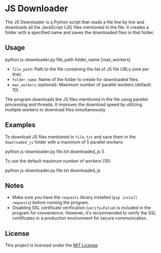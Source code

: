 # JS Downloader

The JS Downloader is a Python script that reads a file line by line and downloads all the JavaScript (JS) files mentioned in the file. It creates a folder with a specified name and saves the downloaded files in that folder.

## Usage
python js-downloader.py file_path folder_name [max_workers]

- `file_path`: Path to the file containing the list of JS file URLs (one per line).
- `folder_name`: Name of the folder to create for downloaded files.
- `max_workers` (optional): Maximum number of parallel workers (default: 10).

The program downloads the JS files mentioned in the file using parallel processing and threads. It improves the download speed by utilizing multiple workers to download files simultaneously.

## Examples

To download JS files mentioned in `file.txt` and save them in the `downloaded_js` folder with a maximum of 5 parallel workers:

python js-downloader.py file.txt downloaded_js 5

To use the default maximum number of workers (10):

python js-downloader.py file.txt downloaded_js


## Notes

- Make sure you have the `requests` library installed (`pip install requests`) before running the program.
- Disabling SSL certificate verification (`verify=False`) is included in the program for convenience. However, it's recommended to verify the SSL certificates in a production environment for secure communication.

## License

This project is licensed under the [MIT License](LICENSE).

